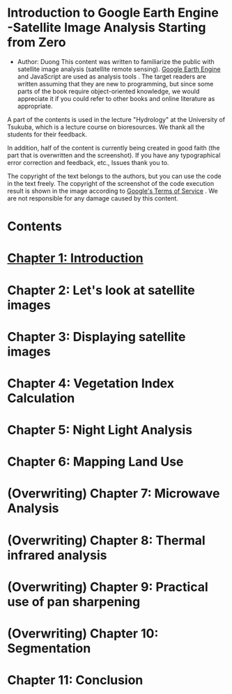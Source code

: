 # **Introduction to Google Earth Engine -Satellite Image Analysis Starting from Zero**
* Author: Duong
This content was written to familiarize the public with satellite image analysis (satellite remote sensing). [Google Earth Engine](https://earthengine.google.com/) and JavaScript are used as analysis tools . The target readers are written assuming that they are new to programming, but since some parts of the book require object-oriented knowledge, we would appreciate it if you could refer to other books and online literature as appropriate.

A part of the contents is used in the lecture "Hydrology" at the University of Tsukuba, which is a lecture course on bioresources. We thank all the students for their feedback.

In addition, half of the content is currently being created in good faith (the part that is overwritten and the screenshot). If you have any typographical error correction and feedback, etc., Issues thank you to.

The copyright of the text belongs to the authors, but you can use the code in the text freely. The copyright of the screenshot of the code execution result is shown in the image according to [Google's Terms of Service](https://www.google.com/permissions/geoguidelines/) . We are not responsible for any damage caused by this content.

# Contents
# [Chapter 1: Introduction](https://github.com/faalkao/GEE/tree/master/chapter_introduction)
# Chapter 2: Let's look at satellite images
# Chapter 3: Displaying satellite images
# Chapter 4: Vegetation Index Calculation
# Chapter 5: Night Light Analysis
# Chapter 6: Mapping Land Use
# (Overwriting) Chapter 7: Microwave Analysis
# (Overwriting) Chapter 8: Thermal infrared analysis
# (Overwriting) Chapter 9: Practical use of pan sharpening
# (Overwriting) Chapter 10: Segmentation
# Chapter 11: Conclusion
